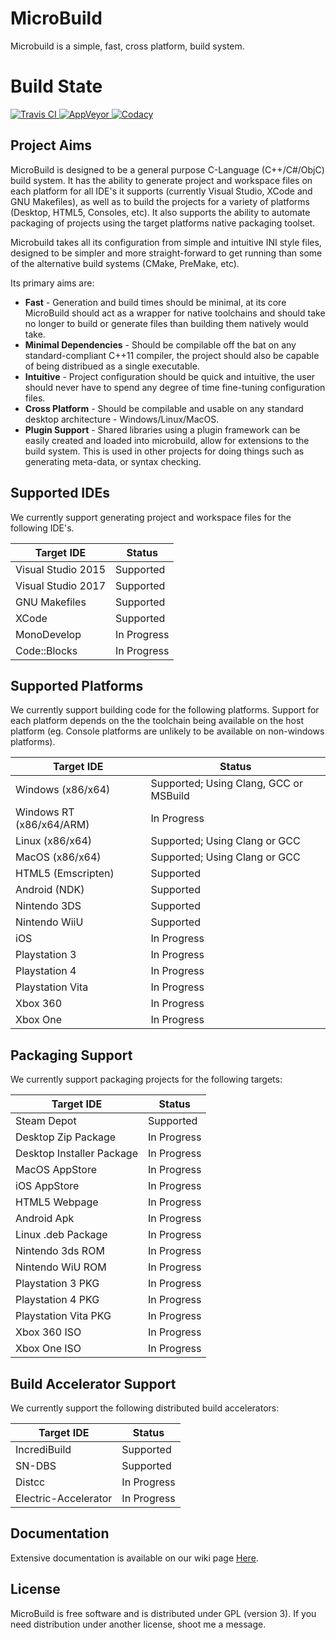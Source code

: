 # MicroBuild
Microbuild is a simple, fast, cross platform, build system.

# Build State
<a href="https://travis-ci.org/TwinDrills/MicroBuild">
  <img alt="Travis CI"
       src="https://travis-ci.org/TwinDrills/MicroBuild.svg?branch=master"/>
</a>
<a href="https://ci.appveyor.com/project/TLeonardUK/microbuild">
  <img alt="AppVeyor"
       src="https://ci.appveyor.com/api/projects/status/dufpylwdhvinr7m7?svg=true"/>
</a>
<a href="https://www.codacy.com/app/tim_27/MicroBuild?utm_source=github.com&amp;utm_medium=referral&amp;utm_content=TwinDrills/MicroBuild&amp;utm_campaign=Badge_Grade">
  <img alt="Codacy"
       src="https://api.codacy.com/project/badge/Grade/6720523fbdbd4ed093bf4454bdcfe6d0"/>
</a>

## Project Aims
MicroBuild is designed to be a general purpose C-Language (C++/C#/ObjC) build system. It has the ability to generate project and workspace files on each platform for all IDE's it supports (currently Visual Studio, XCode and GNU Makefiles), as well as to build the projects for a variety of platforms (Desktop, HTML5, Consoles, etc). It also supports the ability to automate packaging of projects using the target platforms native packaging toolset.

Microbuild takes all its configuration from simple and intuitive INI style files, designed to be simpler and more straight-forward to get running than some of the alternative build systems (CMake, PreMake, etc).

Its primary aims are:

+ __Fast__ - Generation and build times should be minimal, at its core MicroBuild should act as a wrapper for native toolchains and should take no longer to build or generate files than building them natively would take.
+ __Minimal Dependencies__ - Should be compilable off the bat on any standard-compliant C++11 compiler, the project should also be capable of being distribued as a single executable.
+ __Intuitive__ - Project configuration should be quick and intuitive, the user should never have to spend any degree of time fine-tuning configuration files.
+ __Cross Platform__ - Should be compilable and usable on any standard desktop architecture - Windows/Linux/MacOS.
+ __Plugin Support__ - Shared libraries using a plugin framework can be easily created and loaded into microbuild, allow for extensions to the build system. This is used in other projects for doing things such as generating meta-data, or syntax checking.

## Supported IDEs
We currently support generating project and workspace files for the following IDE's.

| Target IDE             | Status          |
| ---------------------- | --------------- |
| Visual Studio 2015     | Supported       |
| Visual Studio 2017     | Supported       |
| GNU Makefiles          | Supported       |
| XCode                  | Supported       |
| MonoDevelop            | In Progress     |
| Code::Blocks           | In Progress     |

## Supported Platforms
We currently support building code for the following platforms. Support for each platform depends on the the toolchain being available on the host platform (eg. Console platforms are unlikely to be available on non-windows platforms).

| Target IDE               | Status                                       |
| ------------------------ | -------------------------------------------- |
| Windows (x86/x64)        | Supported; Using Clang, GCC or MSBuild       |
| Windows RT (x86/x64/ARM) | In Progress                                  |
| Linux (x86/x64)          | Supported; Using Clang or GCC                |
| MacOS (x86/x64)          | Supported; Using Clang or GCC                |
| HTML5 (Emscripten)       | Supported                                    |
| Android (NDK)            | Supported                                    |
| Nintendo 3DS             | Supported                                    |
| Nintendo WiiU            | Supported                                    |
| iOS                      | In Progress                                  |
| Playstation 3            | In Progress                                  |
| Playstation 4            | In Progress                                  |
| Playstation Vita         | In Progress                                  |
| Xbox 360                 | In Progress                                  |
| Xbox One                 | In Progress                                  |

## Packaging Support
We currently support packaging projects for the following targets:

| Target IDE                 | Status                                       |
| -------------------------- | -------------------------------------------- |
| Steam Depot                | Supported                                    |
| Desktop Zip Package        | In Progress                                  |
| Desktop Installer Package  | In Progress                                  |
| MacOS AppStore             | In Progress                                  |
| iOS AppStore               | In Progress                                  |
| HTML5 Webpage              | In Progress                                  |
| Android Apk                | In Progress                                  |
| Linux .deb Package         | In Progress                                  |
| Nintendo 3ds ROM           | In Progress                                  |
| Nintendo WiU ROM           | In Progress                                  |
| Playstation 3 PKG          | In Progress                                  |
| Playstation 4 PKG          | In Progress                                  |
| Playstation Vita PKG       | In Progress                                  |
| Xbox 360 ISO               | In Progress                                  |
| Xbox One ISO               | In Progress                                  |

## Build Accelerator Support
We currently support the following distributed build accelerators:

| Target IDE                 | Status                                       |
| -------------------------- | -------------------------------------------- |
| IncrediBuild               | Supported                                    |
| SN-DBS                     | Supported                                    |
| Distcc                     | In Progress                                  |
| Electric-Accelerator       | In Progress                                  |

## Documentation
Extensive documentation is available on our wiki page <a href="https://github.com/TLeonardUK/MicroBuild/wiki">Here</a>.

## License
MicroBuild is free software and is distributed under GPL (version 3). If you need distribution under another license, shoot me a message.
